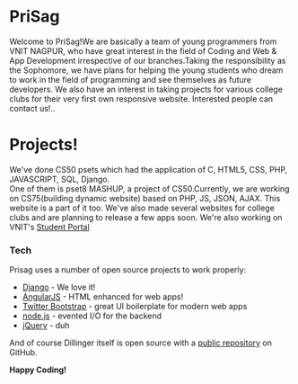 # PriSag


Welcome to PriSag!We are basically a team of young programmers from VNIT NAGPUR, who have great interest in the field of Coding and Web & App Development irrespective of our branches.Taking the responsibility as the Sophomore, we have plans for helping the young students who dream to work in the field of programming and see themselves as future developers. We also have an interest in taking projects for various college clubs for their very first own responsive website. Interested people can contact us!..

# Projects!

We've done CS50 psets which had the application of C, HTML5, CSS, PHP, JAVASCRIPT, SQL, Django.<br>One of them is pset8 MASHUP, a project of CS50.Currently, we are working on CS75(building dynamic website) based on PHP, JS, JSON, AJAX. This website is a part of it too. We've also made several websites for college clubs and are planning to release a few apps soon. We're also working on VNIT's [Student Portal]



### Tech

Prisag uses a number of open source projects to work properly:
* [Django] - We love it!
* [AngularJS] - HTML enhanced for web apps!
* [Twitter Bootstrap] - great UI boilerplate for modern web apps
* [node.js] - evented I/O for the backend
* [jQuery] - duh

And of course Dillinger itself is open source with a [public repository][dill]
 on GitHub.



**Happy Coding!**

[//]: # (These are reference links used in the body of this note and get stripped out when the markdown processor does its job. There is no need to format nicely because it shouldn't be seen. Thanks SO - http://stackoverflow.com/questions/4823468/store-comments-in-markdown-syntax)


   [dill]: <https://github.com/joemccann/dillinger>
   [git-repo-url]: <https://github.com/joemccann/dillinger.git>
   [john gruber]: <http://daringfireball.net>
   [df1]: <http://daringfireball.net/projects/markdown/>
   [markdown-it]: <https://github.com/markdown-it/markdown-it>
   [Ace Editor]: <http://ace.ajax.org>
   [node.js]: <http://nodejs.org>
   [Twitter Bootstrap]: <http://twitter.github.com/bootstrap/>
   [jQuery]: <http://jquery.com>
   [Django]: <https://www.djangoproject.com/>
   [Student Portal]: <http://studentportal.vnit.ac.in>

   [express]: <http://expressjs.com>
   [AngularJS]: <http://angularjs.org>
   [Gulp]: <http://gulpjs.com>

   [PlDb]: <https://github.com/joemccann/dillinger/tree/master/plugins/dropbox/README.md>
   [PlGh]: <https://github.com/joemccann/dillinger/tree/master/plugins/github/README.md>
   [PlGd]: <https://github.com/joemccann/dillinger/tree/master/plugins/googledrive/README.md>
   [PlOd]: <https://github.com/joemccann/dillinger/tree/master/plugins/onedrive/README.md>
   [PlMe]: <https://github.com/joemccann/dillinger/tree/master/plugins/medium/README.md>
   [PlGa]: <https://github.com/RahulHP/dillinger/blob/master/plugins/googleanalytics/README.md>
